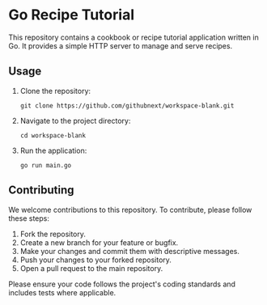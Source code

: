# Go Recipe Tutorial

This repository contains a cookbook or recipe tutorial application written in Go. It provides a simple HTTP server to manage and serve recipes.

## Usage

1. Clone the repository:
   ```
   git clone https://github.com/githubnext/workspace-blank.git
   ```
2. Navigate to the project directory:
   ```
   cd workspace-blank
   ```
3. Run the application:
   ```
   go run main.go
   ```

## Contributing

We welcome contributions to this repository. To contribute, please follow these steps:

1. Fork the repository.
2. Create a new branch for your feature or bugfix.
3. Make your changes and commit them with descriptive messages.
4. Push your changes to your forked repository.
5. Open a pull request to the main repository.

Please ensure your code follows the project's coding standards and includes tests where applicable.
